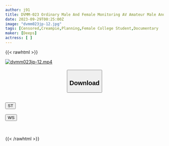 ```yaml
---
author: j91
title: DVMM-023 Ordinary Male And Female Monitoring AV Amateur Male And Female Sleepover Project Between Friends A Thorough Examination To See If Two Young People Can Use Up One Box Of Condoms If They Spend 24 Hours Under The Same Roof! Will College Students And Men At The Height Of Their Sexual Desires Go Beyond The Boundaries Of Friendship And End Up Having Sex With Each Other And Having Sex With Each Other? ? 2 Pairs Total 18 Sex
date: 2023-09-29T00:25:00Z
image: "dvmm023jp-12.jpg"
tags: [Censored,Creampie,Planning,Female College Student,Documentary	]
maker: [Deeps]
actress: [ ]
---
```



{{< rawhtml >}}

<div class="video" data-videoid="ekJe44opbvsYMpM">
    <a href="javascript:;">
        <img src="https://my.j91.asia/posts/dvmm023jp-12/dvmm023jp-12.jpg" width="WIDTH" height="HEIGHT" alt="dvmm023jp-12.mp4" loading="lazy">
    </a>
</div>

<script type="text/javascript" src="https://j91.asia/asset/on-demand-st.js"></script>

<br>
  <link rel="stylesheet" href="https://j91.asia/asset/bs5.css">
  
  <center>
  <button class="btn btn-primary" type="button" data-bs-toggle="collapse" data-bs-target=".multi-collapse" aria-expanded="false" aria-controls="multiCollapseExample1 multiCollapseExample2"><h2>Download</h2></button></center>
</p>
<div class="row">
  <div class="col">
    <div class="collapse multi-collapse" id="multiCollapseExample1">
      <div class="card card-body">
	      	      <br>
<div class="buttons">  
<a href="https://streamtape.to/v/ekJe44opbvsYMpM"><button class="btn-hover color-3"><i class="fa fa-download"></i> ST</button></a></div>
    </div>
  </div>
</div>
  <div class="col">
    <div class="collapse multi-collapse" id="multiCollapseExample2">
      <div class="card card-body">
	      <br>
<div class="buttons">
    <a href="https://wolfstream.tv/8v6pl8xzid3k"><button class="btn-hover color-9"><i class="fa fa-download"></i> WS</button></a></div>
<br><br>
      </div>
    </div>
  </div>
</div>

{{< /rawhtml >}}
